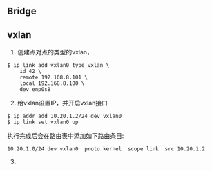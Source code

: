 ## Bridge



## vxlan

1. 创建点对点的类型的vxlan，

```shell
$ ip link add vxlan0 type vxlan \
    id 42 \
    remote 192.168.8.101 \
    local 192.168.8.100 \
    dev enp0s8
```

2. 给vxlan设置IP，并开启vxlan接口

```shell
$ ip addr add 10.20.1.2/24 dev vxlan0
$ ip link set vxlan0 up
```

执行完成后会在路由表中添加如下路由条目:

```shell
10.20.1.0/24 dev vxlan0  proto kernel  scope link  src 10.20.1.2
```

3.